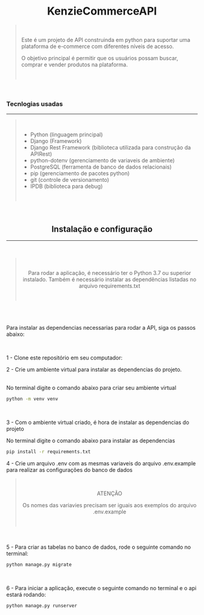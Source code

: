 <h1 align="center">KenzieCommerceAPI</h1>

<blockquote>
    <br>
        <p>Este é um projeto de API construinda em python para suportar uma plataforma de e-commerce com diferentes níveis de acesso.</p>
        <p>O objetivo principal é permitir que os usuários possam buscar, comprar e vender produtos na plataforma.</p>
    <br>
</blockquote>
<br>
     <h3>Tecnlogias usadas </h3>
<hr>
<blockquote>
     <br>
        <ul>
            <li>Python (linguagem principal)</li>
            <li>Django (Framework)</li>
            <li>Django Rest Framework (biblioteca utilizada para construção da APIRest)</li>
            <li>python-dotenv (gerenciamento de variaveis de ambiente)</li>
            <li>PostgreSQL (ferramenta de banco de dados relacionais)</li> 
            <li>pip (gerenciamento de pacotes python)</li>
            <li>git (controle de versionamento)</li>
            <li>IPDB (biblioteca para debug)</li>
        </ul>
     <br>
</blockquote>
<br>
<h2 align="center">Instalação e configuração</h2>
<hr>
<br>
<blockquote>
    <br>
        <p align="center">Para rodar a aplicação, é necessário ter o Python 3.7 ou superior instalado. Também é necessário instalar as dependências listadas no arquivo requirements.txt</p>
    <br>
</blockquote>
<br>
<br>
    <p>Para instalar as dependencias necessarias para rodar a API, siga os passos abaixo:</p>
<br>
    <p>1 - Clone este repositório em seu computador:</p>
    <p>2 - Crie um ambiente virtual para instalar as dependencias do projeto.</p>
<br>
    <span>No terminal digite o comando abaixo para criar seu ambiente virtual</span>


~~~bash
python -m venv venv
~~~
<br>
    <p>3 - Com o ambiente virtual criado, é hora de instalar as dependencias do projeto</p>
    <span>No terminal digite o comando abaixo para instalar as dependencias</span>

~~~bash
pip install -r requirements.txt
~~~

<p>4 - Crie um arquivo .env com as mesmas variaveis do arquivo .env.example para realizar as configurações do banco de dados </p>
<blockquote>
    <br>
        <p align="center">ATENÇÃO</p>
        <p align="center">Os nomes das variavies precisam ser iguais aos exemplos do arquivo .env.example</p>
    <br>
</blockquote>

<br>
<p>5 - Para criar as tabelas no banco de dados, rode o seguinte comando no terminal:</p>

~~~bash
python manage.py migrate
~~~

<br>
<p>6 - Para iniciar a aplicação, execute o seguinte comando no terminal e o api estará rodando:</p>

~~~bash
python manage.py runserver
~~~